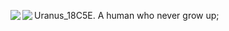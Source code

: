 Uranus_18C5E. A human who never grow up;
<img   align="left" src="https://github-readme-stats.vercel.app/api/top-langs/?username=Uranus-18C5E&locale=en&line_height=45&theme=dark&langs_count=5"/>
<img   align="left" src="https://github-readme-stats.vercel.app/api?username=Uranus-18C5E&locale=en&line_height=33&show_icons=true&hide=&theme=dark&rank_icon=github"/>





